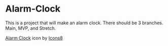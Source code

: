 # Alarm-Clock
This is a project that will make an alarm clock. There should be 3 branches. Main, MVP, and Stretch.

<a target="_blank" href="https://icons8.com/icon/Wl7EwzywLs3d/alarm-clock">Alarm Clock</a> icon by <a target="_blank" href="https://icons8.com">Icons8</a>

